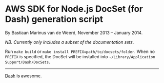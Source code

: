 # AWS SDK for Node.js DocSet (for Dash) generation script

By Bastiaan Marinus van de Weerd, November 2013 – January 2014.

_NB. Currently only includes a subset of the documentation sets._

Run `make build` or `make install PREFIX=path/to/docsets/folder`. When no `PREFIX` is specified, the DocSet will be installed into `~/Library/Application Support/Dash/DocSets`.

---

[Dash][dash] is awesome.

[dash]: http://kapeli.com/dash "Dash – Documentation Browser, Snippet Manager – Kapeli"
